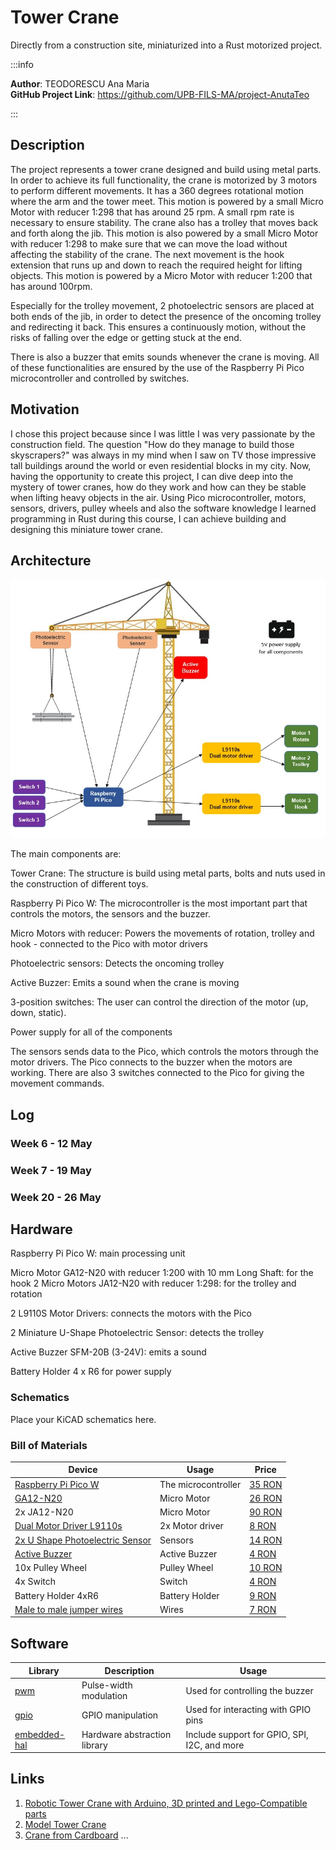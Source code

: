 # Tower Crane

Directly from a construction site, miniaturized into a Rust motorized project.

:::info 

**Author**: TEODORESCU Ana Maria \
**GitHub Project Link**: https://github.com/UPB-FILS-MA/project-AnutaTeo

:::

## Description

The project represents a tower crane designed and build using metal parts. In order to achieve its full functionality, the crane is motorized by 3 motors to perform different movements. It has a 360 degrees rotational motion where the arm and the tower meet. This motion is powered by a small Micro Motor with reducer 1:298 that has around 25 rpm. A small rpm rate is necessary to ensure stability. The crane also has a trolley that moves back and forth along the jib. This motion is also powered by a small Micro Motor with reducer 1:298 to make sure that we can move the load without affecting the stability of the crane. The next movement is the hook extension that runs up and down to reach the required height for lifting objects. This motion is powered by a Micro Motor with reducer 1:200 that has around 100rpm.

Especially for the trolley movement, 2 photoelectric sensors are placed at both ends of the jib, in order to detect the presence of the oncoming trolley and redirecting it back. This ensures a continuously motion, without the risks of falling over the edge or getting stuck at the end.

There is also a buzzer that emits sounds whenever the crane is moving. All of these functionalities are ensured by the use of the Raspberry Pi Pico microcontroller and controlled by switches.


## Motivation

I chose this project because since I was little I was very passionate by the construction field. The question "How do they manage to build those skyscrapers?" was always in my mind when I saw on TV those impressive tall buildings around the world or even residential blocks in my city. Now, having the opportunity to create this project, I can dive deep into the mystery of tower cranes, how do they work and how can they be stable when lifting heavy objects in the air. Using Pico microcontroller, motors, sensors, drivers, pulley wheels and also the software knowledge I learned programming in Rust during this course, I can achieve building and designing this miniature tower crane.

## Architecture 

![diagram](diagram.jpg)

The main components are:

Tower Crane: The structure is build using metal parts, bolts and nuts used in the construction of different toys.

Raspberry Pi Pico W: The microcontroller is the most important part that controls the motors, the sensors and the buzzer.

Micro Motors with reducer: Powers the movements of rotation, trolley and hook - connected to the Pico with motor drivers

Photoelectric sensors: Detects the oncoming trolley

Active Buzzer: Emits a sound when the crane is moving

3-position switches: The user can control the direction of the motor (up, down, static).

Power supply for all of the components

The sensors sends data to the Pico, which controls the motors through the motor drivers. The Pico connects to the buzzer when the motors are working. There are also 3 switches connected to the Pico for giving the movement commands.

## Log

<!-- write every week your progress here -->

### Week 6 - 12 May

### Week 7 - 19 May

### Week 20 - 26 May

## Hardware

Raspberry Pi Pico W: main processing unit

Micro Motor GA12-N20 with reducer 1:200 with 10 mm Long Shaft: for the hook
2 Micro Motors JA12-N20 with reducer 1:298: for the trolley and rotation

2 L9110S Motor Drivers: connects the motors with the Pico

2 Miniature U-Shape Photoelectric Sensor: detects the trolley

Active Buzzer SFM-20B (3-24V): emits a sound 

Battery Holder 4 x R6 for power supply

### Schematics

Place your KiCAD schematics here.

### Bill of Materials

<!-- Fill out this table with all the hardware components that you might need.

The format is 
```
| [Device](link://to/device) | This is used ... | [price](link://to/store) |

```

-->

| Device | Usage | Price |
|--------|--------|-------|
| [Raspberry Pi Pico W](https://www.raspberrypi.com/documentation/microcontrollers/raspberry-pi-pico.html) | The microcontroller | [35 RON](https://www.optimusdigital.ro/en/raspberry-pi-boards/12394-raspberry-pi-pico-w.html) |
| [GA12-N20](https://www.handsontec.com/dataspecs/GA12-N20.pdf) | Micro Motor | [26 RON](https://www.optimusdigital.ro/ro/motoare-micro-motoare-cu-reductor/681-micro-motor-cu-reductor-ga12-n20-1200.html?search_query=Micro+Motor+GA12-N20+cu+Reductor+1%3A200+%C8%99i+Ax+de+10+mm&results=7) |
| 2x JA12-N20 | Micro Motor | [90 RON](https://www.optimusdigital.ro/ro/motoare-micro-motoare-cu-reductor/237-motor-cu-reductor-ja12-n20-.html?search_query=Micro+Motor+cu+Reductor+JA12-N20+1%3A298&results=2) |
| [Dual Motor Driver L9110s](https://www.laskakit.cz/user/related_files/l9110_2_channel_motor_driver.pdf) | 2x Motor driver | [8 RON](https://www.optimusdigital.ro/ro/drivere-de-motoare-cu-perii/480-driver-de-motoare-l9110s.html?search_query=Driver+de+Motoare+Dual+L9110S&results=2) |
| [2x U Shape Photoelectric Sensor](https://datasheet.octopart.com/PM-L54-Panasonic-datasheet-33007024.pdf)| Sensors | [14 RON](https://www.optimusdigital.ro/en/optical-sensors/599-senzor-fotoelectric-in-miniatura-in-forma-de-u.html) |
| [Active Buzzer](https://components101.com/misc/buzzer-pinout-working-datasheet) | Active Buzzer | [4 RON](https://www.optimusdigital.ro/ro/audio-buzzere/8177-buzzer-activ-sfm-20b-3-24-v.html?search_query=Buzzer+Activ+SFM-20B+%283+-+24+V%29&results=1) |
| 10x Pulley Wheel | Pulley Wheel | [10 RON](https://www.optimusdigital.ro/ro/mecanica-roti-scripete/406-roata-scripete-de-93-mm.html?search_query=Roata+Scripete+Alba+%CE%A69.3-2A&results=1) |
| 4x Switch | Switch | [4 RON](https://www.optimusdigital.ro/ro/butoane-i-comutatoare/1120-comutator-in-miniatura.html?search_query=Comutator+in+Miniatura&results=1) |
| Battery Holder 4xR6 | Battery Holder | [9 RON](https://www.optimusdigital.ro/ro/suporturi-de-baterii/2806-suport-baterii-4-x-r6.html?search_query=Suport+baterii+4+x+R6&results=63) |
| [Male to male jumper wires](https://media.digikey.com/pdf/Data%20Sheets/Digi-Key%20PDFs/Jumper_Wire_Kits.pdf) | Wires | [7 RON](https://www.optimusdigital.ro/ro/fire-fire-mufate/884-set-fire-tata-tata-40p-10-cm.html?search_query=Fire+Colorate+Tata-Tata+%2840p%2C+10+cm%29&results=10) |



## Software

| Library | Description | Usage |
|---------|-------------|-------|
| [pwm](https://docs.rs/rp2040-hal/latest/rp2040_hal/pwm/index.html) | Pulse-width modulation | Used for controlling the buzzer |
| [gpio](https://docs.embassy.dev/embassy-stm32/git/stm32c011d6/gpio/index.html) | GPIO manipulation | Used for interacting with GPIO pins |
| [embedded-hal](https://docs.rs/embedded-hal/latest/embedded_hal/) | Hardware abstraction library | Include support for GPIO, SPI, I2C, and more |


## Links

<!-- Add a few links that inspired you and that you think you will use for your project -->

1. [Robotic Tower Crane with Arduino, 3D printed and Lego-Compatible parts ](https://www.youtube.com/watch?v=wK85V26j7AA&ab_channel=TartRobotics)
2. [Model Tower Crane](https://www.instructables.com/Model-Tower-Crane-Project/)
3. [Crane from Cardboard](https://www.youtube.com/watch?v=vRyBKM3az6Y&ab_channel=AMFREEVIDEOS)
...
